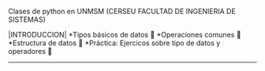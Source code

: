 Clases de python en UNMSM (CERSEU FACULTAD DE INGENIERIA DE SISTEMAS)

|INTRODUCCION|
*Tipos básicos de datos 📌
*Operaciones comunes 📌
*Estructura de datos 📌
*Práctica: Ejercicos sobre tipo de datos y operadores 📌

****